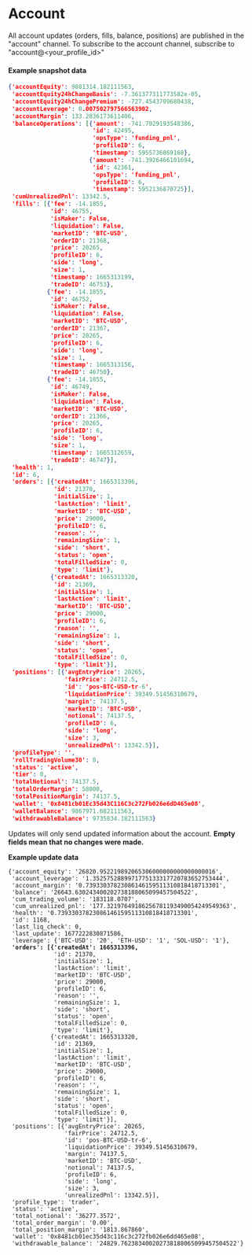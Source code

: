 # Account

All account updates (orders, fills, balance, positions) are published in the "account" channel. To subscribe to the account channel, subscribe to "account@\<your\_profile\_id>"

#### Example snapshot data

```json
{'accountEquity': 9881314.182111563,
 'accountEquity24hChangeBasis': -7.361377311773582e-05,
 'accountEquity24hChangePremium': -727.4543709680438,
 'accountLeverage': 0.007502797566563902,
 'accountMargin': 133.2836173611406,
 'balanceOperations': [{'amount': -741.7029193548386,
                        'id': 42495,
                        'opsType': 'funding_pnl',
                        'profileID': 6,
                        'timestamp': 5955736869168},
                       {'amount': -741.3926466101694,
                        'id': 42361,
                        'opsType': 'funding_pnl',
                        'profileID': 6,
                        'timestamp': 5952136870725}],
 'cumUnrealizedPnl': 13342.5,
 'fills': [{'fee': -14.1855,
            'id': 46755,
            'isMaker': False,
            'liquidation': False,
            'marketID': 'BTC-USD',
            'orderID': 21368,
            'price': 20265,
            'profileID': 6,
            'side': 'long',
            'size': 1,
            'timestamp': 1665313199,
            'tradeID': 46753},
           {'fee': -14.1855,
            'id': 46752,
            'isMaker': False,
            'liquidation': False,
            'marketID': 'BTC-USD',
            'orderID': 21367,
            'price': 20265,
            'profileID': 6,
            'side': 'long',
            'size': 1,
            'timestamp': 1665313156,
            'tradeID': 46750},
           {'fee': -14.1855,
            'id': 46749,
            'isMaker': False,
            'liquidation': False,
            'marketID': 'BTC-USD',
            'orderID': 21366,
            'price': 20265,
            'profileID': 6,
            'side': 'long',
            'size': 1,
            'timestamp': 1665312659,
            'tradeID': 46747}],
 'health': 1,
 'id': 6,
 'orders': [{'createdAt': 1665313396,
             'id': 21370,
             'initialSize': 1,
             'lastAction': 'limit',
             'marketID': 'BTC-USD',
             'price': 29000,
             'profileID': 6,
             'reason': '',
             'remainingSize': 1,
             'side': 'short',
             'status': 'open',
             'totalFilledSize': 0,
             'type': 'limit'},
            {'createdAt': 1665313320,
             'id': 21369,
             'initialSize': 1,
             'lastAction': 'limit',
             'marketID': 'BTC-USD',
             'price': 29000,
             'profileID': 6,
             'reason': '',
             'remainingSize': 1,
             'side': 'short',
             'status': 'open',
             'totalFilledSize': 0,
             'type': 'limit'}],
 'positions': [{'avgEntryPrice': 20265,
                'fairPrice': 24712.5,
                'id': 'pos-BTC-USD-tr-6',
                'liquidationPrice': 39349.51456310679,
                'margin': 74137.5,
                'marketID': 'BTC-USD',
                'notional': 74137.5,
                'profileID': 6,
                'side': 'long',
                'size': 3,
                'unrealizedPnl': 13342.5}],
 'profileType': '',
 'rollTradingVolume30': 0,
 'status': 'active',
 'tier': 0,
 'totalNotional': 74137.5,
 'totalOrderMargin': 58000,
 'totalPositionMargin': 74137.5,
 'wallet': '0x8481cb01Ec35d43C116C3c272Fb026e6dD465e08',
 'walletBalance': 9867971.682111563,
 'withdrawableBalance': 9735834.182111563}
```



Updates will only send updated information about the account. **Empty fields mean that no changes were made.**&#x20;

**Example update data**

<pre class="language-json"><code class="lang-json">{'account_equity': '26820.952219892065306000000000000000016',
 'account_leverage': '1.3525752889971775133317720783652753444',
 'account_margin': '0.73933037823086146159511310818418713301',
 'balance': '26643.630243400202738188065099457504522',
 'cum_trading_volume': '183118.0707',
 'cum_unrealized_pnl': '177.32197649186256781193490054249549363',
 'health': '0.73933037823086146159511310818418713301',
 'id': 1168,
 'last_liq_check': 0,
 'last_update': 1677222830871586,
 'leverage': {'BTC-USD': '20', 'ETH-USD': '1', 'SOL-USD': '1'},
<strong> 'orders': [{'createdAt': 1665313396,
</strong>             'id': 21370,
             'initialSize': 1,
             'lastAction': 'limit',
             'marketID': 'BTC-USD',
             'price': 29000,
             'profileID': 6,
             'reason': '',
             'remainingSize': 1,
             'side': 'short',
             'status': 'open',
             'totalFilledSize': 0,
             'type': 'limit'},
            {'createdAt': 1665313320,
             'id': 21369,
             'initialSize': 1,
             'lastAction': 'limit',
             'marketID': 'BTC-USD',
             'price': 29000,
             'profileID': 6,
             'reason': '',
             'remainingSize': 1,
             'side': 'short',
             'status': 'open',
             'totalFilledSize': 0,
             'type': 'limit'}],
 'positions': [{'avgEntryPrice': 20265,
                'fairPrice': 24712.5,
                'id': 'pos-BTC-USD-tr-6',
                'liquidationPrice': 39349.51456310679,
                'margin': 74137.5,
                'marketID': 'BTC-USD',
                'notional': 74137.5,
                'profileID': 6,
                'side': 'long',
                'size': 3,
                'unrealizedPnl': 13342.5}],
 'profile_type': 'trader',
 'status': 'active',
 'total_notional': '36277.3572',
 'total_order_margin': '0.00',
 'total_position_margin': '1813.867860',
 'wallet': '0x8481cb01ec35d43c116c3c272fb026e6dd465e08',
 'withdrawable_balance': '24829.762383400202738188065099457504522'}
</code></pre>
